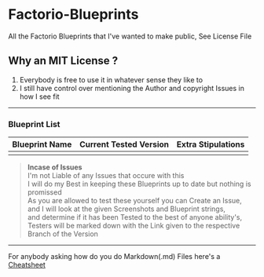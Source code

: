# Factorio-Blueprints
All the Factorio Blueprints that I've wanted to make public, See License File

## Why an MIT License ?

1. Everybody is free to use it in whatever sense they like to
2. I still have control over mentioning the Author and copyright Issues in how I see fit

---

### Blueprint List

| Blueprint Name | Current Tested Version | Extra Stipulations |
| -------------- | ---------------------- | ------------------ |
|                |                        |                    |

> **Incase of Issues**  
> I'm not Liable of any Issues that occure with this  
> I will do my Best in keeping these Blueprints up to date
>   but nothing is promissed  
> As you are allowed to test these yourself you can Create an Issue,  
>   and I will look at the given Screenshots and Blueprint strings,  
>   and determine if it has been Tested to the best of anyone ability's,  
>   Testers will be marked down with the Link given to the respective Branch of the Version  

---
For anybody asking how do you do Markdown(.md) Files here's a [Cheatsheet][1]

[1]:https://github.com/adam-p/markdown-here/wiki/Markdown-Cheatsheet
